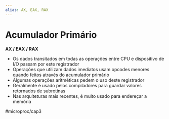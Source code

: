 ```yaml
---
alias: AX, EAX, RAX
---
```


# Acumulador Primário

**AX / EAX / RAX**

- Os dados transitados em todas as operações entre CPU e dispositivo de I/O passam por este registrador
- Operações que utilizam dados imediatos usam opcodes menores quando feitos através do acumulador primário
- Algumas operações aritméticas pedem o uso deste registrador
- Geralmente é usado pelos compiladores para guardar valores retornados de subrotinas
- Nas arquiteturas mais recentes, é muito usado para endereçar  a memória

#microproc/cap3

